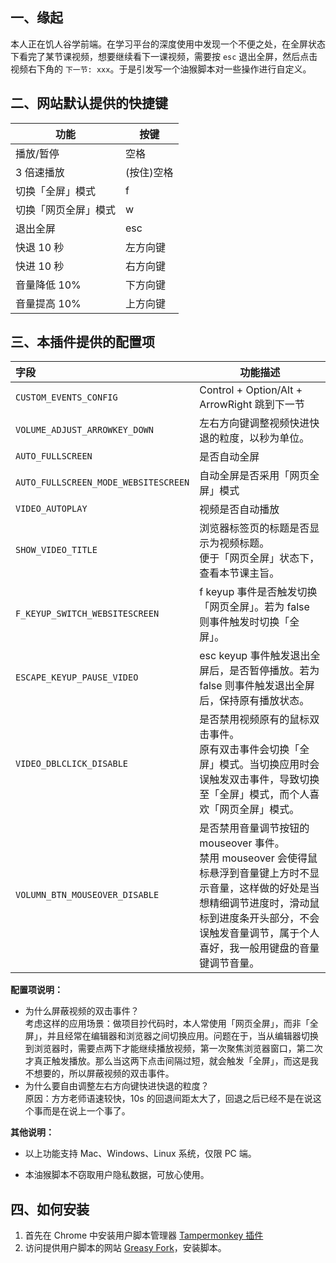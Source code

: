 ## 一、缘起

本人正在饥人谷学前端。在学习平台的深度使用中发现一个不便之处，在全屏状态下看完了某节课视频，想要继续看下一课视频，需要按 `esc` 退出全屏，然后点击视频右下角的 `下一节: xxx`。于是引发写一个油猴脚本对一些操作进行自定义。

## 二、网站默认提供的快捷键
| 功能                 | 按键       |
| -------------------- | ---------- |
| 播放/暂停            | 空格       |
| 3 倍速播放           | (按住)空格 |
| 切换「全屏」模式     | f          |
| 切换「网页全屏」模式 | w          |
| 退出全屏             | esc        |
| 快退 10 秒           | 左方向键   |
| 快进 10 秒           | 右方向键   |
| 音量降低 10%         | 下方向键   |
| 音量提高 10%         | 上方向键   |

## 三、本插件提供的配置项
| 字段                                 | 功能描述                                                     |
| :----------------------------------- | ------------------------------------------------------------ |
| `CUSTOM_EVENTS_CONFIG`               | Control + Option/Alt + ArrowRight 跳到下一节                 |
| `VOLUME_ADJUST_ARROWKEY_DOWN`        | 左右方向键调整视频快进快退的粒度，以秒为单位。               |
| `AUTO_FULLSCREEN`                    | 是否自动全屏                                                 |
| `AUTO_FULLSCREEN_MODE_WEBSITESCREEN` | 自动全屏是否采用「网页全屏」模式                             |
| `VIDEO_AUTOPLAY`                     | 视频是否自动播放                                             |
| `SHOW_VIDEO_TITLE`                   | 浏览器标签页的标题是否显示为视频标题。<br />便于「网页全屏」状态下，查看本节课主旨。 |
| `F_KEYUP_SWITCH_WEBSITESCREEN`       | f keyup 事件是否触发切换「网页全屏」。若为 false 则事件触发时切换「全屏」。 |
| `ESCAPE_KEYUP_PAUSE_VIDEO`           | esc keyup 事件触发退出全屏后，是否暂停播放。若为 false 则事件触发退出全屏后，保持原有播放状态。 |
| `VIDEO_DBLCLICK_DISABLE`             | 是否禁用视频原有的鼠标双击事件。<br />原有双击事件会切换「全屏」模式。当切换应用时会误触发双击事件，导致切换至「全屏」模式，而个人喜欢「网页全屏」模式。 |
| `VOLUMN_BTN_MOUSEOVER_DISABLE`       | 是否禁用音量调节按钮的 mouseover 事件。<br />禁用 mouseover 会使得鼠标悬浮到音量键上方时不显示音量，这样做的好处是当想精细调节进度时，滑动鼠标到进度条开头部分，不会误触发音量调节，属于个人喜好，我一般用键盘的音量键调节音量。 |

**配置项说明：**

- 为什么屏蔽视频的双击事件？  
    考虑这样的应用场景：做项目抄代码时，本人常使用「网页全屏」，而非「全屏」，并且经常在编辑器和浏览器之间切换应用。问题在于，当从编辑器切换到浏览器时，需要点两下才能继续播放视频，第一次聚焦浏览器窗口，第二次才真正触发播放。那么当这两下点击间隔过短，就会触发「全屏」，而这是我不想要的，所以屏蔽视频的双击事件。
- 为什么要自由调整左右方向键快进快退的粒度？  
    原因：方方老师语速较快，10s 的回退间距太大了，回退之后已经不是在说这个事而是在说上一个事了。

**其他说明：**

- 以上功能支持 Mac、Windows、Linux 系统，仅限 PC 端。

- 本油猴脚本不窃取用户隐私数据，可放心使用。

## 四、如何安装

1. 首先在 Chrome 中安装用户脚本管理器 [Tampermonkey 插件](https://chrome.google.com/webstore/detail/tampermonkey/dhdgffkkebhmkfjojejmpbldmpobfkfo)
2. 访问提供用户脚本的网站 [Greasy Fork](https://greasyfork.org/en/scripts/454346-jirengu-video-hotkeys)，安装脚本。